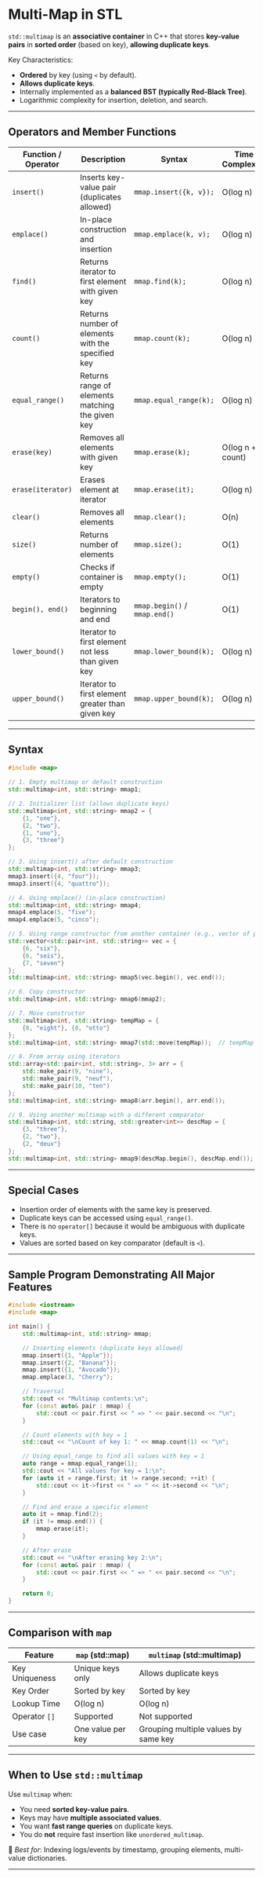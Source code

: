 # Multi-Map in STL

`std::multimap` is an **associative container** in C++ that stores **key-value pairs** in **sorted order** (based on key), **allowing duplicate keys**.

Key Characteristics:
- **Ordered** by key (using `<` by default).
- **Allows duplicate keys**.
- Internally implemented as a **balanced BST (typically Red-Black Tree)**.
- Logarithmic complexity for insertion, deletion, and search.

---
## Operators and Member Functions

| Function / Operator | Description                                       | Syntax                        | Time Complexity  | Example                      |
| ------------------- | ------------------------------------------------- | ----------------------------- | ---------------- | ---------------------------- |
| `insert()`          | Inserts key-value pair (duplicates allowed)       | `mmap.insert({k, v});`        | O(log n)         | `mmap.insert({1, "Apple"});` |
| `emplace()`         | In-place construction and insertion               | `mmap.emplace(k, v);`         | O(log n)         | `mmap.emplace(2, "Banana");` |
| `find()`            | Returns iterator to first element with given key  | `mmap.find(k);`               | O(log n)         | `auto it = mmap.find(1);`    |
| `count()`           | Returns number of elements with the specified key | `mmap.count(k);`              | O(log n)         | `mmap.count(1);`             |
| `equal_range()`     | Returns range of elements matching the given key  | `mmap.equal_range(k);`        | O(log n)         | See example below            |
| `erase(key)`        | Removes all elements with given key               | `mmap.erase(k);`              | O(log n + count) | `mmap.erase(1);`             |
| `erase(iterator)`   | Erases element at iterator                        | `mmap.erase(it);`             | O(log n)         | `mmap.erase(mmap.begin());`  |
| `clear()`           | Removes all elements                              | `mmap.clear();`               | O(n)             |                              |
| `size()`            | Returns number of elements                        | `mmap.size();`                | O(1)             |                              |
| `empty()`           | Checks if container is empty                      | `mmap.empty();`               | O(1)             |                              |
| `begin(), end()`    | Iterators to beginning and end                    | `mmap.begin()` / `mmap.end()` | O(1)             |                              |
| `lower_bound()`     | Iterator to first element not less than given key | `mmap.lower_bound(k);`        | O(log n)         |                              |
| `upper_bound()`     | Iterator to first element greater than given key  | `mmap.upper_bound(k);`        | O(log n)         |                              |

---
## Syntax

```cpp
#include <map>
    
// 1. Empty multimap or default construction
std::multimap<int, std::string> mmap1;

// 2. Initializer list (allows duplicate keys)
std::multimap<int, std::string> mmap2 = {
    {1, "one"},
    {2, "two"},
    {1, "uno"},
    {3, "three"}
};

// 3. Using insert() after default construction
std::multimap<int, std::string> mmap3;
mmap3.insert({4, "four"});
mmap3.insert({4, "quattro"});

// 4. Using emplace() (in-place construction)
std::multimap<int, std::string> mmap4;
mmap4.emplace(5, "five");
mmap4.emplace(5, "cinco");

// 5. Using range constructor from another container (e.g., vector of pairs)
std::vector<std::pair<int, std::string>> vec = {
    {6, "six"},
    {6, "seis"},
    {7, "seven"}
};
std::multimap<int, std::string> mmap5(vec.begin(), vec.end());

// 6. Copy constructor
std::multimap<int, std::string> mmap6(mmap2);

// 7. Move constructor
std::multimap<int, std::string> tempMap = {
    {8, "eight"}, {8, "otto"}
};
std::multimap<int, std::string> mmap7(std::move(tempMap));  // tempMap is now empty

// 8. From array using iterators
std::array<std::pair<int, std::string>, 3> arr = {
    std::make_pair(9, "nine"),
    std::make_pair(9, "neuf"),
    std::make_pair(10, "ten")
};
std::multimap<int, std::string> mmap8(arr.begin(), arr.end());

// 9. Using another multimap with a different comparator
std::multimap<int, std::string, std::greater<int>> descMap = {
    {3, "three"},
    {2, "two"},
    {2, "deux"}
};
std::multimap<int, std::string> mmap9(descMap.begin(), descMap.end()); // default (ascending) comparator
```

---
## Special Cases

- Insertion order of elements with the same key is preserved.
- Duplicate keys can be accessed using `equal_range()`.
- There is no `operator[]` because it would be ambiguous with duplicate keys.
- Values are sorted based on key comparator (default is `<`).

---
## Sample Program Demonstrating All Major Features

```cpp
#include <iostream>
#include <map>

int main() {
    std::multimap<int, std::string> mmap;

    // Inserting elements (duplicate keys allowed)
    mmap.insert({1, "Apple"});
    mmap.insert({2, "Banana"});
    mmap.insert({1, "Avocado"});
    mmap.emplace(3, "Cherry");

    // Traversal
    std::cout << "Multimap contents:\n";
    for (const auto& pair : mmap) {
        std::cout << pair.first << " => " << pair.second << "\n";
    }

    // Count elements with key = 1
    std::cout << "\nCount of key 1: " << mmap.count(1) << "\n";

    // Using equal_range to find all values with key = 1
    auto range = mmap.equal_range(1);
    std::cout << "All values for key = 1:\n";
    for (auto it = range.first; it != range.second; ++it) {
        std::cout << it->first << " => " << it->second << "\n";
    }

    // Find and erase a specific element
    auto it = mmap.find(2);
    if (it != mmap.end()) {
        mmap.erase(it);
    }

    // After erase
    std::cout << "\nAfter erasing key 2:\n";
    for (const auto& pair : mmap) {
        std::cout << pair.first << " => " << pair.second << "\n";
    }

    return 0;
}
```

---
## Comparison with `map`

|Feature|`map` (std::map)|`multimap` (std::multimap)|
|---|---|---|
|Key Uniqueness|Unique keys only|Allows duplicate keys|
|Key Order|Sorted by key|Sorted by key|
|Lookup Time|O(log n)|O(log n)|
|Operator `[]`|Supported|Not supported|
|Use case|One value per key|Grouping multiple values by same key|

---
## When to Use `std::multimap`

Use `multimap` when:
- You need **sorted key-value pairs**.
- Keys may have **multiple associated values**.
- You want **fast range queries** on duplicate keys.
- You do **not** require fast insertion like `unordered_multimap`.

📌 _Best for_: Indexing logs/events by timestamp, grouping elements, multi-value dictionaries.

---